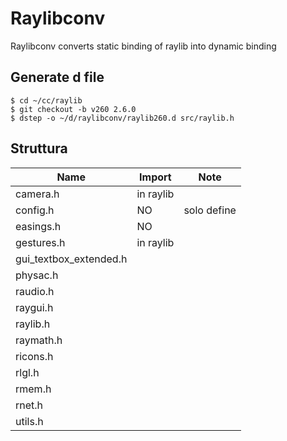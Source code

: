# Raylibconv

Raylibconv converts  static binding of raylib into dynamic binding


## Generate d file

```
$ cd ~/cc/raylib
$ git checkout -b v260 2.6.0
$ dstep -o ~/d/raylibconv/raylib260.d src/raylib.h
```
## Struttura



| Name                   | Import    | Note        |
| ---                    | ---       | ---         |
| camera.h               | in raylib |             |
| config.h               | NO        | solo define |
| easings.h              | NO        |             |
| gestures.h             | in raylib |             |
| gui_textbox_extended.h |           |             |
| physac.h               |           |             |
| raudio.h               |           |             |
| raygui.h               |           |             |
| raylib.h               |           |             |
| raymath.h              |           |             |
| ricons.h               |           |             |
| rlgl.h                 |           |             |
| rmem.h                 |           |             |
| rnet.h                 |           |             |
| utils.h                |           |             |
